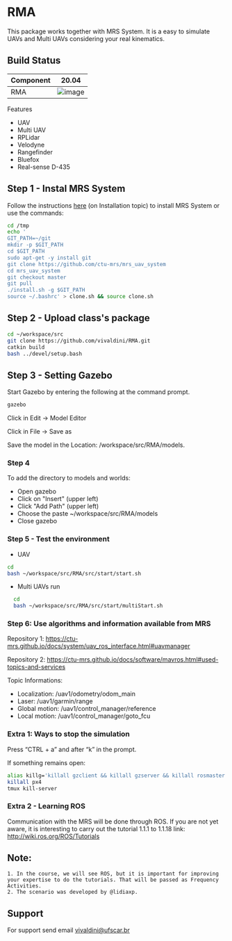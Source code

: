 # RMA

This package works together with MRS System. It is a easy to simulate UAVs and Multi UAVs considering your real kinematics.

## Build Status    
| Component 	       |  20.04              | 
| ------------------- | ------------------- |
| RMA 	             | ![image](https://user-images.githubusercontent.com/74054598/149457205-fd48db89-0658-4511-af36-bcd8662562da.png)|


Features

   - UAV
   - Multi UAV
   - RPLidar
   - Velodyne
   - Rangefinder
   - Bluefox
   - Real-sense D-435


## Step 1 - Instal MRS System

Follow the instructions [here](https://github.com/ctu-mrs/mrs_uav_system#installation) (on Installation topic) to install MRS System or use the commands:

```bash 
cd /tmp
echo '
GIT_PATH=~/git
mkdir -p $GIT_PATH
cd $GIT_PATH
sudo apt-get -y install git
git clone https://github.com/ctu-mrs/mrs_uav_system
cd mrs_uav_system
git checkout master
git pull
./install.sh -g $GIT_PATH
source ~/.bashrc' > clone.sh && source clone.sh
```

## Step 2 - Upload class's package

```bash 
cd ~/workspace/src 
git clone https://github.com/vivaldini/RMA.git 
catkin build 
bash ../devel/setup.bash
```

## Step 3 - Setting Gazebo

Start Gazebo by entering the following at the command prompt.

```bash 
gazebo
```

Click in Edit -> Model Editor

Click in File -> Save as

Save the model in the Location: /workspace/src/RMA/models.

### Step 4

To add the directory to models and worlds:

   - Open gazebo
   - Click on "Insert" (upper left)
   - Click "Add Path" (upper left)
   - Choose the paste ~/workspace/src/RMA/models
   - Close gazebo

### Step 5 - Test the environment

- UAV
```bash 
cd
bash ~/workspace/src/RMA/src/start/start.sh
```

- Multi UAVs run

```bash
  cd
  bash ~/workspace/src/RMA/src/start/multiStart.sh
```

### Step 6: Use algorithms and information available from MRS

Repository 1: https://ctu-mrs.github.io/docs/system/uav_ros_interface.html#uavmanager

Repository 2: https://ctu-mrs.github.io/docs/software/mavros.html#used-topics-and-services

Topic Informations:

   - Localization: /uav1/odometry/odom_main
   - Laser: /uav1/garmin/range
   - Global motion: /uav1/control_manager/reference
   - Local motion: /uav1/control_manager/goto_fcu

### Extra 1: Ways to stop the simulation

Press “CTRL + a” and after “k” in the prompt.

If something remains open:

```bash
alias killg='killall gzclient && killall gzserver && killall rosmaster'
killall px4
tmux kill-server
```

### Extra 2 - Learning ROS

Communication with the MRS will be done through ROS. If you are not yet aware, it is interesting to carry out the tutorial 1.1.1 to 1.1.18 link: http://wiki.ros.org/ROS/Tutorials

## Note:
    1. In the course, we will see ROS, but it is important for improving your expertise to do the tutorials. That will be passed as Frequency Activities.
    2. The scenario was developed by @lidiaxp.

    
## Support

For support send email vivaldini@ufscar.br
